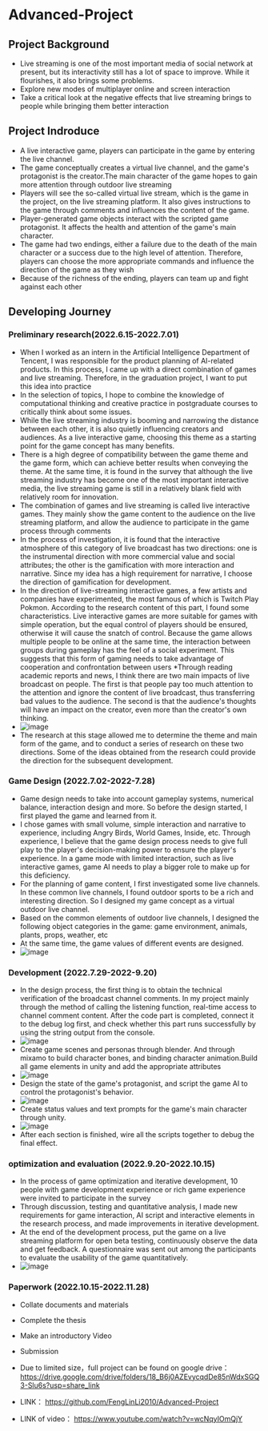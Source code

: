 # Advanced-Project
## Project Background
* Live streaming is one of the most important media of social network at present, but its interactivity still has a lot of space to improve. While it flourishes, it also brings some problems.
* Explore new modes of multiplayer online and screen interaction
* Take a critical look at the negative effects that live streaming brings to people while bringing them better interaction
## Project Indroduce
* A live interactive game, players can participate in the game by entering the live channel.
* The game conceptually creates a virtual live channel, and the game's protagonist is the creator.The main character of the game hopes to gain more attention through outdoor live streaming
* Players will see the so-called virtual live stream, which is the game in the project, on the live streaming platform. It also gives instructions to the game through comments and influences the content of the game.
* Player-generated game objects interact with the scripted game protagonist. It affects the health and attention of the game's main character.
* The game had two endings, either a failure due to the death of the main character or a success due to the high level of attention. Therefore, players can choose the more appropriate commands and influence the direction of the game as they wish
* Because of the richness of the ending, players can team up and fight against each other
## Developing Journey
### Preliminary research(2022.6.15-2022.7.01)
* When I worked as an intern in the Artificial Intelligence Department of Tencent, I was responsible for the product planning of AI-related products. In this process, I came up with a direct combination of games and live streaming. Therefore, in the graduation project, I want to put this idea into practice
* In the selection of topics, I hope to combine the knowledge of computational thinking and creative practice in postgraduate courses to critically think about some issues.
* While the live streaming industry is booming and narrowing the distance between each other, it is also quietly influencing creators and audiences. As a live interactive game, choosing this theme as a starting point for the game concept has many benefits.
* There is a high degree of compatibility between the game theme and the game form, which can achieve better results when conveying the theme. At the same time, it is found in the survey that although the live streaming industry has become one of the most important interactive media, the live streaming game is still in a relatively blank field with relatively room for innovation.
* The combination of games and live streaming is called live interactive games. They mainly show the game content to the audience on the live streaming platform, and allow the audience to participate in the game process through comments
* In the process of investigation, it is found that the interactive atmosphere of this category of live broadcast has two directions: one is the instrumental direction with more commercial value and social attributes; the other is the gamification with more interaction and narrative. Since my idea has a high requirement for narrative, I choose the direction of gamification for development.
* In the direction of live-streaming interactive games, a few artists and companies have experimented, the most famous of which is Twitch Play Pokmon. According to the research content of this part, I found some characteristics. Live interactive games are more suitable for games with simple operation, but the equal control of players should be ensured, otherwise it will cause the snatch of control. Because the game allows multiple people to be online at the same time, the interaction between groups during gameplay has the feel of a social experiment. This suggests that this form of gaming needs to take advantage of cooperation and confrontation between users
*Through reading academic reports and news, I think there are two main impacts of live broadcast on people. The first is that people pay too much attention to the attention and ignore the content of live broadcast, thus transferring bad values to the audience. The second is that the audience's thoughts will have an impact on the creator, even more than the creator's own thinking.
* ![image](https://github.com/FengLinLi2010/Advanced-Project/blob/main/pics/research.png)
* The research at this stage allowed me to determine the theme and main form of the game, and to conduct a series of research on these two directions. Some of the ideas obtained from the research could provide the direction for the subsequent development.
### Game Design (2022.7.02-2022-7.28)
* Game design needs to take into account gameplay systems, numerical balance, interaction design and more. So before the design started, I first played the game and learned from it.
* I chose games with small volume, simple interaction and narrative to experience, including Angry Birds, World Games, Inside, etc. Through experience, I believe that the game design process needs to give full play to the player's decision-making power to ensure the player's experience. In a game mode with limited interaction, such as live interactive games, game AI needs to play a bigger role to make up for this deficiency.
* For the planning of game content, I first investigated some live channels. In these common live channels, I found outdoor sports to be a rich and interesting direction. So I designed my game concept as a virtual outdoor live channel.
* Based on the common elements of outdoor live channels, I designed the following object categories in the game: game environment, animals, plants, props, weather, etc
* At the same time, the game values of different events are designed.
* ![image](https://github.com/FengLinLi2010/Advanced-Project/blob/main/pics/value.png)
### Development (2022.7.29-2022-9.20)
* In the design process, the first thing is to obtain the technical verification of the broadcast channel comments. In my project mainly through the method of calling the listening function, real-time access to channel comment content. After the code part is completed, connect it to the debug log first, and check whether this part runs successfully by using the string output from the console.
* ![image](https://github.com/FengLinLi2010/Advanced-Project/blob/main/pics/comment.png)
* Create game scenes and personas through blender. And through mixamo to build character bones, and binding character animation.Build all game elements in unity and add the appropriate attributes
* ![image](https://github.com/FengLinLi2010/Advanced-Project/blob/main/pics/lowpoly.png)
* Design the state of the game's protagonist, and script the game AI to control the protagonist's behavior.
* ![image](https://github.com/FengLinLi2010/Advanced-Project/blob/main/pics/fecef08cc25aeaf9f7544063b6071b3.png)
* Create status values and text prompts for the game's main character through unity.
* ![image](https://github.com/FengLinLi2010/Advanced-Project/tree/main/pics)
* After each section is finished, wire all the scripts together to debug the final effect.
### optimization and evaluation (2022.9.20-2022.10.15)
*  In the process of game optimization and iterative development, 10 people with game development experience or rich game experience were invited to participate in the survey
*  Through discussion, testing and quantitative analysis, I made new requirements for game interaction, AI script and interactive elements in the research process, and made improvements in iterative development.
*  At the end of the development process, put the game on a live streaming platform for open beta testing, continuously observe the data and get feedback. A questionnaire was sent out among the participants to evaluate the usability of the game quantitatively.
* ![image](https://github.com/FengLinLi2010/Advanced-Project/blob/main/pics/rate.png)
### Paperwork (2022.10.15-2022.11.28)
*  Collate documents and materials
*  Complete the thesis
*  Make an introductory Video
*  Submission

* Due to limited size，full project can be found on google drive：https://drive.google.com/drive/folders/18_B6j0AZEvycqdDe85nWdxSGQ3-Slu6s?usp=share_link
*  LINK： https://github.com/FengLinLi2010/Advanced-Project
*  LINK of video： https://www.youtube.com/watch?v=wcNqyIOmQjY
